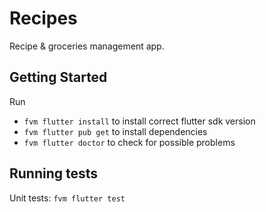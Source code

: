 # Recipes

Recipe & groceries management app.

## Getting Started

Run

- `fvm flutter install` to install correct flutter sdk version
- `fvm flutter pub get` to install dependencies
- `fvm flutter doctor` to check for possible problems

## Running tests

Unit tests:
`fvm flutter test`
